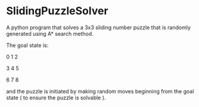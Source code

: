 # SlidingPuzzleSolver
A python program that solves a 3x3 sliding number puzzle that is randomly generated using A* search method.

The goal state is:

0 1 2

3 4 5

6 7 8

and the puzzle is initiated by making random moves beginning from the goal state ( to ensure the puzzle is solvable ).
